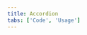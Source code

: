 ```yaml
---
title: Accordion
tabs: ['Code', 'Usage']
---
```


<component
    name="Accordion"
    component="accordion"
    variation="accordion"
    experimental="true"
    hasReactVersion="true"
    >
</component>
<component-docs component="accordion" experimental="true"></component-docs>
